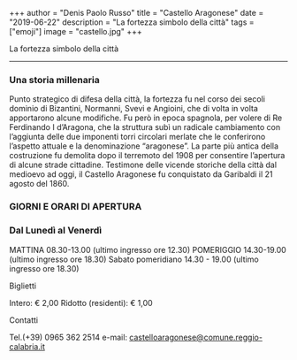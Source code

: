 +++
author = "Denis Paolo Russo"
title = "Castello Aragonese"
date = "2019-06-22"
description = "La fortezza simbolo della città"
tags = ["emoji"]
image = "castello.jpg"
+++

La fortezza simbolo della città
<!--more-->


***

### Una storia millenaria

Punto strategico di difesa della città, la fortezza fu nel corso dei secoli dominio di Bizantini, Normanni, Svevi e Angioini, che di volta in volta apportarono alcune modifiche. Fu però in epoca spagnola, per volere di Re Ferdinando I d’Aragona, che la struttura subì un radicale cambiamento con l’aggiunta delle due imponenti torri circolari merlate che le conferirono l’aspetto attuale e la denominazione “aragonese”. La parte più antica della costruzione fu demolita dopo il terremoto del 1908 per consentire l’apertura di alcune strade cittadine. Testimone delle vicende storiche della città dal medioevo ad oggi, il Castello Aragonese fu conquistato da Garibaldi il 21 agosto del 1860.

### GIORNI E ORARI DI APERTURA

### Dal Lunedì al Venerdì

MATTINA
08.30-13.00
(ultimo ingresso ore 12.30)
POMERIGGIO 
14.30-19.00
(ultimo ingresso ore 18.30)
Sabato pomeridiano  14.30 - 19.00 
(ultimo ingresso ore 18.30)
 
Biglietti

Intero: € 2,00
Ridotto (residenti): € 1,00
 
Contatti

Tel.(+39) 0965 362 2514
e-mail: castelloaragonese@comune.reggio-calabria.it
